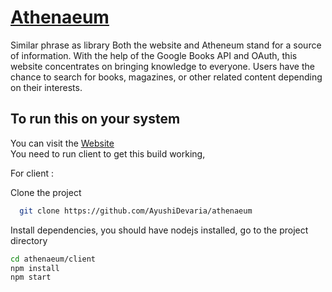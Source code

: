 # [Athenaeum]()

Similar phrase as library Both the website and Atheneum stand for a source of information. With the help of the Google Books API and OAuth, this website concentrates on bringing knowledge to everyone. Users have the chance to search for books, magazines, or other related content depending on their interests.

## To run this on your system 
You can visit the [Website]() <br>
You need to run client to get this build working, 

For client : 

Clone the project

```bash
  git clone https://github.com/AyushiDevaria/athenaeum
```

Install dependencies, you should have nodejs installed, go to the project directory

```bash
cd athenaeum/client
npm install
npm start
```
